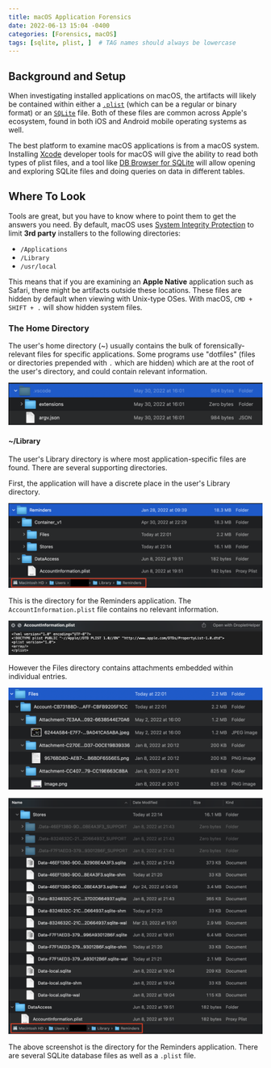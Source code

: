 ```yaml
---
title: macOS Application Forensics
date: 2022-06-13 15:04 -0400
categories: [Forensics, macOS]
tags: [sqlite, plist, ]  # TAG names should always be lowercase
---
```


## Background and Setup
When investigating installed applications on macOS, the artifacts will likely be contained within either a [`.plist`](https://en.wikipedia.org/wiki/Property_list)  (which can be a regular or binary format) or an [`SQLite`](https://www.sqlite.org/index.html) file. Both of these files are common across Apple's ecosystem, found in both iOS and Android mobile operating systems as well. 

The best platform to examine macOS applications is from a macOS system. Installing [Xcode](https://developer.apple.com/xcode/resources/) developer tools for macOS will give the ability to read both types of plist files, and a tool like [DB Browser for SQLite](https://sqlitebrowser.org/dl/) will allow opening and exploring SQLite files and doing queries on data in different tables.

## Where To Look
Tools are great, but you have to know where to point them to get the answers you need. By default, macOS uses [System Integrity Protection](https://support.apple.com/en-us/HT204899) to limit **3rd party** installers to the following directories:

- `/Applications`
-  `/Library`
-  `/usr/local`

This means that if you are examining an **Apple Native** application such as Safari, there might be artifacts outside these locations. These files are hidden by default when viewing with Unix-type OSes. With macOS, `CMD + SHIFT + .` will show hidden system files.

### The Home Directory
The user's home directory (~) usually contains the bulk of forensically-relevant files for specific applications. Some programs use "dotfiles" (files or directories prepended with `.` which are hidden) which are at the root of the user's directory, and could contain relevant information.

![Hidden folder for Visual Studio Code](/assets/images/Pasted%20image%2020220613212422.png)

#### ~/Library
The user's Library directory is where most application-specific files are found. There are several supporting directories.

First, the application will have a discrete place in the user's Library directory.

![](/assets/images/Pasted%20image%2020220613222840.png)

This is the directory for the Reminders application. The `AccountInformation.plist` file contains no relevant information.

![](/assets/images/Pasted%20image%2020220613223534.png)

However the Files directory contains attachments embedded within individual entries.

![](/assets/images/Pasted%20image%2020220613223734.png)

![](/assets/images/Pasted%20image%2020220613221659.png)

The above screenshot is the directory for the Reminders application. There are several SQLite database files as well as a `.plist` file.